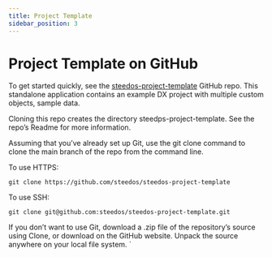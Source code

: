 ```yaml
---
title: Project Template
sidebar_position: 3
---
```


# Project Template on GitHub

To get started quickly, see the [steedos-project-template](https://github.com/steedos/steedos-project-template) GitHub repo. This standalone application contains an example DX project with multiple custom objects, sample data.

Cloning this repo creates the directory steedps-project-template. See the repo’s Readme for more information.

Assuming that you’ve already set up Git, use the git clone command to clone the main branch of the repo from the command line.

To use HTTPS:

```
git clone https://github.com/steedos/steedos-project-template
```

To use SSH:

```
git clone git@github.com:steedos/steedos-project-template.git
```

If you don’t want to use Git, download a .zip file of the repository’s source using Clone, or download on the GitHub website. Unpack the source anywhere on your local file system.
`
